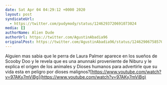 ```yaml
---
date: Sat Apr 04 04:29:12 +0000 2020
layout: post
syndicateUrl:
  - https://twitter.com/pudymody/status/1246293720691073024
media: []
authorName: Alien Dude
authorUrl: https://twitter.com/AgustinAbadia96
originalPost: https://twitter.com/AgustinAbadia96/status/1246290675857006592
---
```

Alguien mas sabia que le perra de Laura Palmer aparece en los sueños de Scooby Doo y le revela que es una anunnaki proveniente de Niburu y le explica el origen de los animales y Dioses humanos para advertirle que su vida esta en peligro por dioses malignos?[https://www.youtube.com/watch?v=97AKy7mViBg](https://www.youtube.com/watch?v=97AKy7mViBg)

